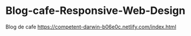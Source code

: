 # Blog-cafe-Responsive-Web-Design
Blog de cafe
https://competent-darwin-b06e0c.netlify.com/index.html
